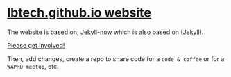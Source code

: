 # [lbtech.github.io website](https://lbtech.github.io)


The website is based on, [Jekyll-now](https://github.com/jekyll/jekyll) which is also based on ([Jekyll](https://github.com/jekyll/jekyll)).

[Please get involved!](https://github.com/lbtech/lbtech.github.io/wiki/LBTech:-Start-here)

Then, add changes, create a repo to share code for a `code & coffee` or for a `WAPRO meetup`, etc.
